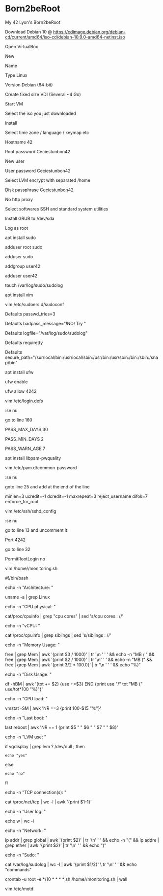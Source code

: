 # Born2beRoot
My 42 Lyon's Born2beRoot

Download Debian 10 @ https://cdimage.debian.org/debian-cd/current/amd64/iso-cd/debian-10.9.0-amd64-netinst.iso

Open VirtualBox

New

Name

Type Linux

Version Debian (64-bit)

Create fixed size VDI (Several ~4 Go)

Start VM

Select the iso you just downloaded

Install

Select time zone / language / keymap etc

Hostname <your42login>42

Root password Ceciestunbon42

New user <your42login>

User password Ceciestunbon42

Select LVM encrypt with separated /home

Disk passphrase Ceciestunbon42

No http proxy

Select softwares SSH and standard system utilities

Install GRUB to /dev/sda

Log as root


apt install sudo
  
adduser root sudo
  
adduser <your42login> sudo
  
addgroup user42
  
adduser <your42login> user42
  
touch /var/log/sudo/sudolog

apt install vim

vim /etc/sudoers.d/sudoconf
  
  Defaults  passwd_tries=3
  
  Defaults  badpass_message="!NO! Try <Ceciestunbon42>"
  
  Defaults  logfile="/var/log/sudo/sudolog"
  
  Defaults  requiretty
  
  Defaults  secure_path="/sur/local/bin:/usr/local/sbin:/usr/bin:/usr/sbin:/bin:/sbin:/snap/bin"

apt install ufw

ufw enable

ufw allow 4242

vim /etc/login.defs
  
  :se nu
  
  go to line 160
  
  PASS_MAX_DAYS 30
  
  PASS_MIN_DAYS 2
  
  PASS_WARN_AGE 7

apt install libpam-pwquality

vim /etc/pam.d/common-password
  
  :se nu
  
  goto line 25 and add at the end of the line
  
  minlen=3 ucredit=-1 dcredit=-1 maxrepeat=3 reject_username difok=7 enforce_for_root

vim /etc/ssh/sshd_config
  
  :se nu
  
  go to line 13 and uncomment it
  
  Port 4242
  
  go to line 32
  
  PermitRootLogin no

vim /home/<your42login>/monitoring.sh
  
  #!/bin/bash
  
  echo -n "Architecture: "
  
  uname -a | grep Linux
  
  echo -n "CPU physical: "
  
  cat/proc/cpuinfo | grep "cpu cores" | sed 's/cpu cores : //'
  
  echo -n "vCPU: "
  
  cat /proc/cpuinfo | grep siblings | sed 's/siblings   : //'
  
  echo -n "Memory Usage: "
  
  free | grep Mem | awk '{print $3 / 1000}' | tr '\n ' ' ' && echo -n "MB / " && free | grep Mem | awk '{print $2 / 1000}' | tr '\n' ' ' && echo -n "MB (" && free | grep Mem | awk '{print $3/$2 * 100.0}' | tr '\n ' ' ' && echo "%)"
  
  echo -n "Disk Usage: "
  
  df -hBM | awk '{tot += $2} {use +=$3} END {print use "/" tot "MB {" use/tot*100 "%)"}'
  
  echo -n "CPU load: "
  
  vmstat -SM | awk 'NR ==3 {print 100-$15 "%"}'
  
  echo -n "Last boot: "
  
  last reboot | awk 'NR == 1 {print $5 " " $6 " " $7 " " $8}'
  
  echo -n "LVM use: "
  
  if vgdisplay | grep lvm ? /dev/null ; then
  
    echo "yes"
  
  else
    
    echo "no"
  
  fi
  
  echo -n "TCP connection(s): "
  
  cat /proc/net/tcp | wc -l | awk '{print $1-1}'
  
  echo -n "User log: "
  
  echo w | wc -l
  
  echo -n "Network: "
  
  ip addr | grep global | awk '{print $2}' | tr '\n' ' ' && echo -n "(" && ip addre | grep ether | awk '{print $2}' | tr '\n' ' ' && echo ")"
  
  echo -n "Sudo: "
  
  cat /var/log/sudolog | wc -l | awk '{print $1/2}' \ tr '\n' ' ' && echo "commands"

crontab -u root -e
  */10 * * * * sh /home/<your42login>/monitoring.sh | wall

vim /etc/motd
  <your welcome message>

